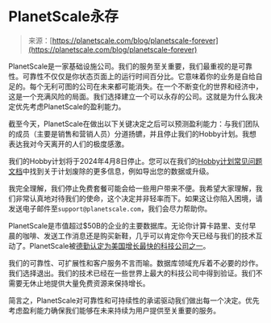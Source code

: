 <!--yml

category: 未分类

date: 2024-05-27 14:39:44

-->

# PlanetScale永存

> 来源：[https://planetscale.com/blog/planetscale-forever](https://planetscale.com/blog/planetscale-forever)

PlanetScale是一家基础设施公司。我们的服务至关重要，我们最重视的是可靠性。可靠性不仅仅是你状态页面上的运行时间百分比。它意味着你的业务是自给自足的。每个无利可图的公司在未来都可能消失。在一个不断变化的世界和经济中，这是一个充满风险的局面。我们选择建立一个可以永存的公司。这就是为什么我决定优先考虑PlanetScale的盈利能力。

截至今天，PlanetScale在做出以下关键决定之后可以预测盈利能力：与我们团队的成员（主要是销售和营销人员）分道扬镳，并且停止我们的Hobby计划。我想表达我对今天离开的人们的极度感激。

我们的Hobby计划将于2024年4月8日停止。您可以在我们的[Hobby计划常见问题文档](/docs/concepts/hobby-plan-deprecation-faq)中找到关于计划废除的更多信息，例如导出您的数据或升级。

我完全理解，我们停止免费套餐可能会给一些用户带来不便。我希望大家理解，我们非常认真地对待我们的使命，这个决定并非轻率而下。如果这让你陷入困境，请发送电子邮件至`support@planetscale.com`，我们会尽力帮助你。

PlanetScale是市值超过$50B的企业的主要数据库。无论你计算卡路里、支付早晨的咖啡、发送工作消息还是购买新鞋，几乎可以肯定你今天已经与我们的技术互动了。PlanetScale被[德勤认定为美国增长最快的科技公司之一](https://planetscale.com/blog/planetscale-named-deloitte-top-500-fastest-growing-companies)。

我们的可靠性、可扩展性和客户服务不言而喻。数据库领域充斥着不必要的炒作。我们选择退出。我们的技术已经在一些世界上最大的科技公司中得到验证。我们不需要无休止地提供大量免费资源来保持增长。

简言之，PlanetScale对可靠性和可持续性的承诺驱动我们做出每一个决定。优先考虑盈利能力确保我们能够在未来持续为用户提供至关重要的服务。
